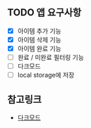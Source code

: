 ## TODO 앱 요구사항

- [x] 아이템 추가 기능
- [x] 아이템 삭제 기능
- [x] 아이템 완료 기능
- [ ] 완료 / 미완료 필터링 기능
- [ ] 다크모드
- [ ] local storage에 저장

## 참고링크

- [다크모드](https://levelup.gitconnected.com/dark-mode-in-react-533faaee3c6e)
